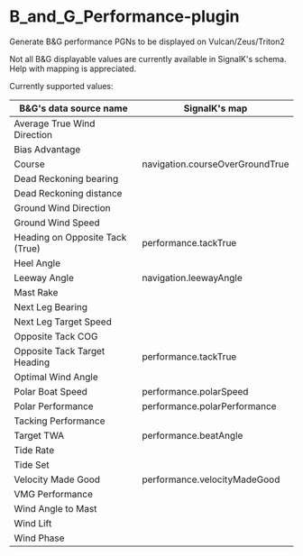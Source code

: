 # B_and_G_Performance-plugin
Generate B&amp;G performance PGNs to be displayed on Vulcan/Zeus/Triton2 

Not all B&G displayable values are currently available in SignalK's schema.
Help with mapping is appreciated.

Currently supported values:

 |B&G's data source name          | SignalK's map                     |
 |--------------------------------|-----------------------------------|
 |Average True Wind Direction     |                                   |
 |Bias Advantage                  |                                   |
 |Course                          | navigation.courseOverGroundTrue   |
 |Dead Reckoning bearing          |                                   |
 |Dead Reckoning distance         |                                   |
 |Ground Wind Direction						|                                   |
 |Ground Wind Speed						    |                                   |
 |Heading on Opposite Tack (True) | performance.tackTrue              |
 |Heel Angle						          |                                   |
 |Leeway Angle                    | navigation.leewayAngle            |
 |Mast Rake						            |                                   |
 |Next Leg Bearing						    |                                   |
 |Next Leg Target Speed					  |                                   |
 |Opposite Tack COG               |                                   |
 |Opposite Tack Target Heading    | performance.tackTrue              |
 |Optimal Wind Angle              |                                   |
 |Polar Boat Speed                | performance.polarSpeed            |
 |Polar Performance               | performance.polarPerformance      |
 |Tacking Performance						  |                                   |
 |Target TWA                      | performance.beatAngle
 |Tide Rate						            |                                   |
 |Tide Set						            |                                   |
 |Velocity Made Good              | performance.velocityMadeGood      |
 |VMG Performance                 |                                   |
 |Wind Angle to Mast						  |                                   |
 |Wind Lift                       |                                   |
 |Wind Phase                      |                                   |
